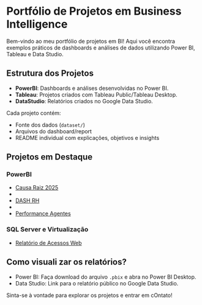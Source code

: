 # Portfólio de Projetos em Business Intelligence

Bem-vindo ao meu portfólio de projetos em BI! Aqui você encontra exemplos práticos de dashboards e análises de dados utilizando Power BI, Tableau e Data Studio.

## Estrutura dos Projetos

- **PowerBI**: Dashboards e análises desenvolvidas no Power BI.
- **Tableau**: Projetos criados com Tableau Public/Tableau Desktop.
- **DataStudio**: Relatórios criados no Google Data Studio.

Cada projeto contém:
- Fonte dos dados (`dataset/`)
- Arquivos do dashboard/report
- README individual com explicações, objetivos e insights

## Projetos em Destaque

### PowerBI


- [Causa Raiz 2025](Causa%20Raiz%20Dashboard.pbix)
- 
- [DASH RH](DASH%20RH.pbix)
- 
- [Performance Agentes](Performace%20agentes%20-%20Dashboard.pbix)


### SQL Server e Virtualização
- [Relatório de Acessos Web](DataStudio/Projeto1/README.md)

## Como visuali zar os relatórios?

- Power BI: Faça download do arquivo `.pbix` e abra no Power BI Desktop.
- Data Studio: Link para o relatório público no Google Data Studio.


Sinta-se à vontade para explorar os projetos e entrar em cOntato!
